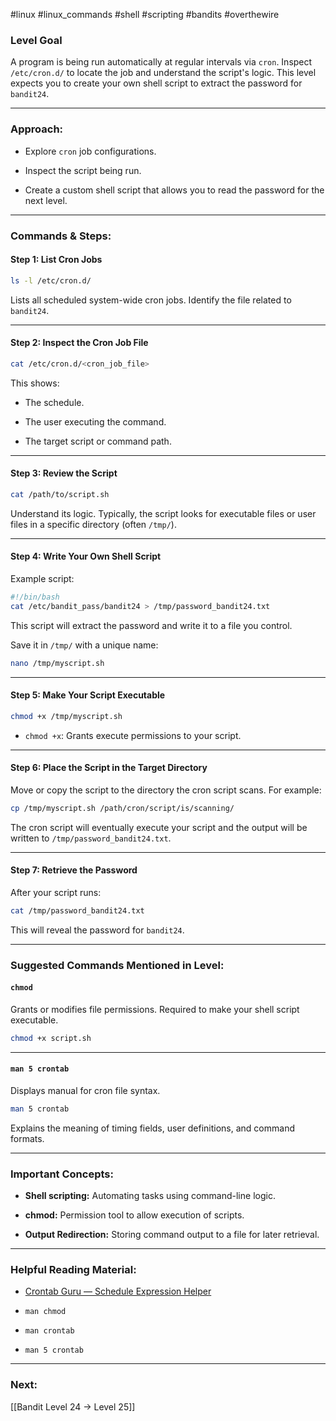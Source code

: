 #linux #linux_commands #shell #scripting #bandits #overthewire 
### Level Goal

A program is being run automatically at regular intervals via `cron`. Inspect `/etc/cron.d/` to locate the job and understand the script's logic. This level expects you to create your own shell script to extract the password for `bandit24`.

---

### Approach:

- Explore `cron` job configurations.
    
- Inspect the script being run.
    
- Create a custom shell script that allows you to read the password for the next level.
    

---

### Commands & Steps:

#### Step 1: List Cron Jobs

```bash
ls -l /etc/cron.d/
```

Lists all scheduled system-wide cron jobs. Identify the file related to `bandit24`.

---

#### Step 2: Inspect the Cron Job File

```bash
cat /etc/cron.d/<cron_job_file>
```

This shows:

- The schedule.
    
- The user executing the command.
    
- The target script or command path.
    

---

#### Step 3: Review the Script

```bash
cat /path/to/script.sh
```

Understand its logic. Typically, the script looks for executable files or user files in a specific directory (often `/tmp/`).

---

#### Step 4: Write Your Own Shell Script

Example script:

```bash
#!/bin/bash
cat /etc/bandit_pass/bandit24 > /tmp/password_bandit24.txt
```

This script will extract the password and write it to a file you control.

Save it in `/tmp/` with a unique name:

```bash
nano /tmp/myscript.sh
```

---

#### Step 5: Make Your Script Executable

```bash
chmod +x /tmp/myscript.sh
```

- `chmod +x`: Grants execute permissions to your script.
    

---

#### Step 6: Place the Script in the Target Directory

Move or copy the script to the directory the cron script scans. For example:

```bash
cp /tmp/myscript.sh /path/cron/script/is/scanning/
```

The cron script will eventually execute your script and the output will be written to `/tmp/password_bandit24.txt`.

---

#### Step 7: Retrieve the Password

After your script runs:

```bash
cat /tmp/password_bandit24.txt
```

This will reveal the password for `bandit24`.

---

### Suggested Commands Mentioned in Level:

#### `chmod`

Grants or modifies file permissions. Required to make your shell script executable.

```bash
chmod +x script.sh
```

---

#### `man 5 crontab`

Displays manual for cron file syntax.

```bash
man 5 crontab
```

Explains the meaning of timing fields, user definitions, and command formats.

---

### Important Concepts:

- **Shell scripting:** Automating tasks using command-line logic.
    
- **chmod:** Permission tool to allow execution of scripts.
    
- **Output Redirection:** Storing command output to a file for later retrieval.
    

---

### Helpful Reading Material:

- [Crontab Guru — Schedule Expression Helper](https://crontab.guru/)
    
- `man chmod`
    
- `man crontab`
    
- `man 5 crontab`
    

---

### Next:

[[Bandit Level 24 → Level 25]]
